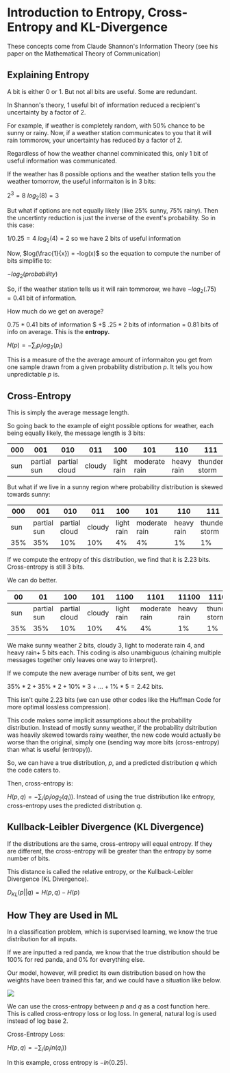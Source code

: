 # Introduction to Entropy, Cross-Entropy and KL-Divergence

These concepts come from Claude Shannon's Information Theory
(see his paper on the Mathematical Theory of Communication)

## Explaining Entropy

A bit is either 0 or 1. But not all bits are useful. Some are redundant.

In Shannon's theory, 1 useful bit of information reduced a recipient's uncertainty by a factor of 2.

For example, if weather is completely random, with 50% chance to be sunny or rainy. Now, if a weather station communicates to you that it will rain tommorow, your uncertainty has reduced by a factor of 2.

Regardless of how the weather channel comminicated this, only 1 bit of useful information was communicated.

If the weather has 8 possible options and the weather station tells you the weather tomorrow, the useful informaiton is in 3 bits:

$2^3 = 8$                          $log_{2}(8) = 3$ 

 But what if options are not equally likely (like 25% sunny, 75% rainy). Then the uncertinty reduction is just the inverse of the event's probability. So in this case:

$1/0.25 = 4$
$log_{2}(4) = 2$ so we have 2 bits of useful information

Now, $log(\frac{1}{x}) = -log(x)$ so the equation to compute the number of bits simplifie to:

$-log_{2}(probability)$

So, if the weather station tells us it will rain tommorow, we have $-log_{2}(.75) = 0.41$ bit of information.

How much do we get on average? 

$0.75 * 0.4$1 bits of information $ +$ $.25 * 2$ bits of information = $0.81$ bits of info on average. This is the **entropy.**

$H(p) = -\sum_{i}{p_{i}log_{2}(p_{i})}$

This is a measure of the the average amount of informaiton you get from one sample drawn from a given probability distribution $p$. It tells you how unpredictable $p$ is.

## Cross-Entropy

This is simply the average message length.

So going back to the example of eight possible options for weather, each being equally likely, the message length is 3 bits:

| 000  | 001         | 010           | 011    | 100        | 101           | 110        | 111           |
| ---- | ----------- | ------------- | ------ | ---------- | ------------- | ---------- | ------------- |
| sun  | partial sun | partial cloud | cloudy | light rain | moderate rain | heavy rain | thunder storm |

But what if we live in a sunny region where probability distribution is skewed towards sunny:

| 000  | 001         | 010           | 011    | 100        | 101           | 110        | 111           |
| ---- | ----------- | ------------- | ------ | ---------- | ------------- | ---------- | ------------- |
| sun  | partial sun | partial cloud | cloudy | light rain | moderate rain | heavy rain | thunder storm |
| 35%  | 35%         | 10%           | 10%    | 4%         | 4%            | 1%         | 1%            |

If we compute the entropy of this distribution, we find that it is 2.23 bits. Cross-entropy is still 3 bits.

We can do better.

| 00   | 01          | 100           | 101    | 1100       | 1101          | 11100      | 11101         |
| ---- | ----------- | ------------- | ------ | ---------- | ------------- | ---------- | ------------- |
| sun  | partial sun | partial cloud | cloudy | light rain | moderate rain | heavy rain | thunder storm |
| 35%  | 35%         | 10%           | 10%    | 4%         | 4%            | 1%         | 1%            |

We make sunny weather 2 bits, cloudy 3, light to moderate rain 4, and heavy rain+ 5 bits each. This coding is also unambiguous (chaining multiple messages together only leaves one way to interpret).

If we compute the new average number of bits sent, we get 

$35\%*2+35\%*2+10\%*3+...+1\%*5 = 2.42$ bits.

This isn't quite 2.23 bits (we can use other codes like the Huffman Code for more optimal lossless compression).

This code makes some implicit assumptions about the probability distribution. Instead of mostly sunny weather, if the probability dsitribution was heavily skewed towards rainy weather, the new code would actually be worse than the original, simply one (sending way more bits (cross-entropy) than what is useful (entropy)).

So, we can have a true distribution, $p$, and a predicted distribution $q$ which the code caters to.

Then, cross-entropy is:

$H(p,q) = -\sum_{i}(p_{i}log_{2}(q_{i}))$. Instead of using the true distribution like entropy, cross-entropy uses the predicted distribution $q$.

## Kullback-Leibler Divergence (KL Divergence)

If the distributions are the same, cross-entropy will equal entropy. If they are different, the cross-entropy will be greater than the entropy by some number of bits.

This distance is called the relative entropy, or the Kullback-Leibler Divergence (KL Divergence).

$D_{KL}(p||q) = H(p,q) - H(p)$

## How They are Used in ML

In a classification problem, which is supervised learning, we know the true distribution for all inputs.

If we are inputted a red panda, we know that the true distribution should be 100% for red panda, and 0% for everything else.

Our model, however, will predict its own distribution based on how the weights have been trained this far, and we could have a situation like below.

![](/Users/yeshg/RL/RL-experiments/Notes/img/cross_entropy_loss_example.png)

We can use the cross-entropy between $p$ and $q$ as a cost function here. This is called cross-entropy loss or log loss. In general, natural log is used instead of log base 2.

Cross-Entropy Loss:

$H(p,q) = -\sum_{i}(p_{i}ln(q_{i}))$

In this example, cross entropy is $-ln(0.25)$.